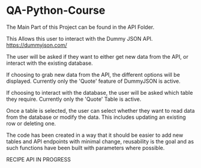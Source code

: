 # QA-Python-Course

The Main Part of this Project can be found in the API Folder.

This Allows this user to interact with the Dummy JSON API.
https://dummyjson.com/

The user will be asked if they want to either get new data from the API, or interact
with the existing database.

If choosing to grab new data from the API, the different options will be displayed.
Currently only the 'Quote' feature of DummyJSON is active.

If choosing to interact with the database, the user will be asked which table they require.
Currently only the 'Quote' Table is active.

Once a table is selected, the user can select whether they want to read data from the 
database or modify the data. This includes updating an existing row or deleting one.

The code has been created in a way that it should be easier to add new tables and API endpoints
with minimal change, reusability is the goal and as such functions have been built with parameters
where possible.


RECIPE API IN PROGRESS